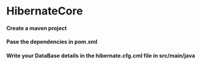 # HibernateCore

#### Create a maven project
#### Pase the dependencies in pom.xml
#### Write your DataBase details in the hibernate.cfg.cml file in src/main/java
